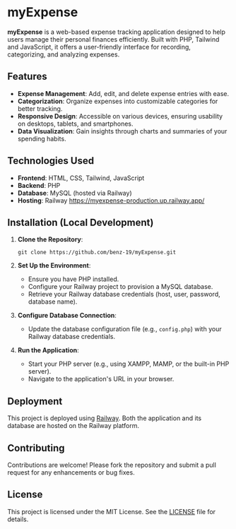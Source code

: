 # myExpense

**myExpense** is a web-based expense tracking application designed to help users manage their personal finances efficiently. Built with PHP, Tailwind and JavaScript, it offers a user-friendly interface for recording, categorizing, and analyzing expenses.

## Features

* **Expense Management**: Add, edit, and delete expense entries with ease.
* **Categorization**: Organize expenses into customizable categories for better tracking.
* **Responsive Design**: Accessible on various devices, ensuring usability on desktops, tablets, and smartphones.
* **Data Visualization**: Gain insights through charts and summaries of your spending habits.

## Technologies Used

* **Frontend**: HTML, CSS, Tailwind, JavaScript
* **Backend**: PHP
* **Database**: MySQL (hosted via Railway)
* **Hosting**: Railway https://myexpense-production.up.railway.app/

## Installation (Local Development)

1. **Clone the Repository**:

   ```
   git clone https://github.com/benz-19/myExpense.git
   ```

2. **Set Up the Environment**:

   * Ensure you have PHP installed.
   * Configure your Railway project to provision a MySQL database.
   * Retrieve your Railway database credentials (host, user, password, database name).

3. **Configure Database Connection**:

   * Update the database configuration file (e.g., `config.php`) with your Railway database credentials.

4. **Run the Application**:

   * Start your PHP server (e.g., using XAMPP, MAMP, or the built-in PHP server).
   * Navigate to the application's URL in your browser.

## Deployment

This project is deployed using [Railway](https://railway.app). Both the application and its database are hosted on the Railway platform.

## Contributing

Contributions are welcome! Please fork the repository and submit a pull request for any enhancements or bug fixes.

## License

This project is licensed under the MIT License. See the [LICENSE](LICENSE) file for details.
